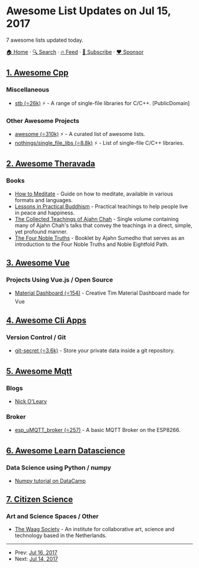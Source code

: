 # Awesome List Updates on Jul 15, 2017

7 awesome lists updated today.

[🏠 Home](/README.md) · [🔍 Search](https://www.trackawesomelist.com/search/) · [🔥 Feed](https://www.trackawesomelist.com/rss.xml) · [📮 Subscribe](https://trackawesomelist.us17.list-manage.com/subscribe?u=d2f0117aa829c83a63ec63c2f&id=36a103854c) · [❤️  Sponsor](https://github.com/sponsors/theowenyoung)



## [1. Awesome Cpp](/content/fffaraz/awesome-cpp/README.md)

### Miscellaneous

*   [stb (⭐26k)](https://github.com/nothings/stb) :zap: - A range of single-file libraries for C/C++. \[PublicDomain]

### Other Awesome Projects

*   [awesome (⭐310k)](https://github.com/sindresorhus/awesome) :zap: - A curated list of awesome lists.
*   [nothings/single\_file\_libs (⭐8.8k)](https://github.com/nothings/single_file_libs) :zap: - List of single-file C/C++ libraries.

## [2. Awesome Theravada](/content/johnjago/awesome-theravada/README.md)

### Books

*   [How to Meditate](https://www.sirimangalo.org/text/how-to-meditate/) - Guide on how to meditate, available in various formats and languages.
*   [Lessons in Practical Buddhism](https://www.sirimangalo.org/text/lessons-in-practical-buddhism/) - Practical teachings to help people live in peace and happiness.
*   [The Collected Teachings of Ajahn Chah](https://forestsangha.org/teachings/books/the-collected-teachings-of-ajahn-chah-single-volume?language=English) - Single volume containing many of Ajahn Chah's talks that convey the teachings in a direct, simple, yet profound manner.
*   [The Four Noble Truths](https://forestsangha.org/teachings/books/the-four-noble-truths?language=English) - Booklet by Ajahn Sumedho that serves as an introduction to the Four Noble Truths and Noble Eightfold Path.

## [3. Awesome Vue](/content/vuejs/awesome-vue/README.md)

### Projects Using Vue.js / Open Source

*   [Material Dashboard (⭐154)](https://github.com/lucduong/vue-material-dashboard) - Creative Tim Material Dashboard made for Vue

## [4. Awesome Cli Apps](/content/agarrharr/awesome-cli-apps/README.md)

### Version Control / Git

*   [git-secret (⭐3.6k)](https://github.com/sobolevn/git-secret) - Store your private data inside a git repository.

## [5. Awesome Mqtt](/content/hobbyquaker/awesome-mqtt/README.md)

### Blogs

*   [Nick O'Leary](https://knolleary.net/)

### Broker

*   [esp\_uMQTT\_broker (⭐257)](https://github.com/martin-ger/esp_mqtt) - A basic MQTT Broker on the ESP8266.

## [6. Awesome Learn Datascience](/content/siboehm/awesome-learn-datascience/README.md)

### Data Science using Python / numpy

*   [Numpy tutorial on DataCamp](https://www.datacamp.com/community/tutorials/python-numpy-tutorial#gs.h3DvLnk)

## [7. Citizen Science](/content/dylanrees/citizen-science/README.md)

### Art and Science Spaces / Other

*   [The Waag Society](https://waag.org/en/) - An institute for collaborative art, science and technology based in the Netherlands.

---

- Prev: [Jul 16, 2017](/content/2017/07/16/README.md)
- Next: [Jul 14, 2017](/content/2017/07/14/README.md)